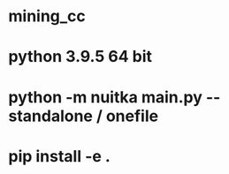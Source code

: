 # mining_cc
# python 3.9.5 64 bit
# python -m nuitka main.py --standalone / onefile
# pip install -e .
